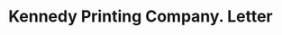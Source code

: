 ---
doi: 10.7916/D8N88NRF
date_other: '1908'
date_other_textual: '1908'
form: correspondence
genre:
- Letters (correspondence)
name:
- Kennedy Printing Company
object_in_context_url: https://biggert.cul.columbia.edu/items/view/ave_biggert_00302
subject_hierarchical_geographic:
- Fredonia, Kansas, United States
subject_name:
- Kennedy Printing Company
title: Kennedy Printing Company. Letter
sort_title: Kennedy Printing Company. Letter
call_number: ave_biggert_00302
coordinates:
- 37.533055555555556,-95.82583333333334
pid: ave_biggert_00302
identifiers: ave_biggert_00302
permalink: /biggert/ave_biggert_00302/
layout: iiif-image-page
---